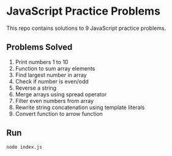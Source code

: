 # JavaScript Practice Problems

This repo contains solutions to 9 JavaScript practice problems.

## Problems Solved
1. Print numbers 1 to 10
2. Function to sum array elements
3. Find largest number in array
4. Check if number is even/odd
5. Reverse a string
6. Merge arrays using spread operator
7. Filter even numbers from array
8. Rewrite string concatenation using template literals
9. Convert function to arrow function

## Run
```bash
node index.js
